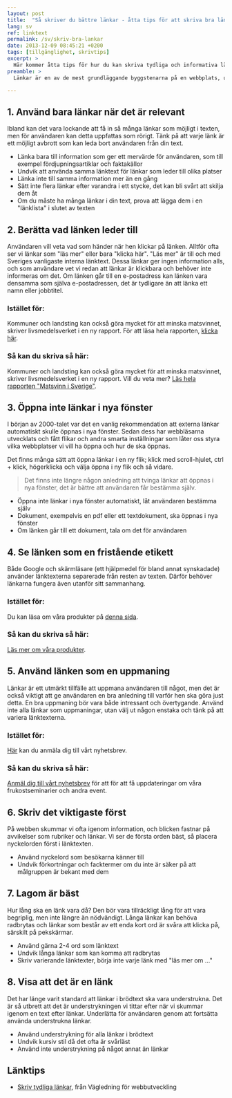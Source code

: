 ```yaml
---
layout: post
title:  "Så skriver du bättre länkar - åtta tips för att skriva bra länktexter"
lang: sv
ref: linktext
permalink: /sv/skriv-bra-lankar
date: 2013-12-09 08:45:21 +0200
tags: [tillgänglighet, skrivtips]
excerpt: >
  Här kommer åtta tips för hur du kan skriva tydliga och informativa länkar som användarna förstår.
preamble: >
  Länkar är en av de mest grundläggande byggstenarna på en webbplats, utan länkar kan inte varken användare eller sökmotorer navigera bland innehållet. Här kommer åtta tips för hur du kan skriva tydliga och informativa länkar som användarna förstår.

---
```

## 1. Använd bara länkar när det är relevant
Ibland kan det vara lockande att få in så många länkar som möjligt i texten, men för användaren kan detta uppfattas som rörigt. Tänk på att varje länk är ett möjligt avbrott som kan leda bort användaren från din text.

* Länka bara till information som ger ett mervärde för användaren, som till exempel fördjupningsartiklar och faktakällor
* Undvik att använda samma länktext för länkar som leder till olika platser
* Länka inte till samma information mer än en gång
* Sätt inte flera länkar efter varandra i ett stycke, det kan bli svårt att skilja dem åt
* Om du måste ha många länkar i din text, prova att lägga dem i en "länklista" i slutet av texten

## 2. Berätta vad länken leder till
Användaren vill veta vad som händer när hen klickar på länken. Alltför ofta ser vi länkar som "läs mer" eller bara "klicka här". "Läs mer" är till och med Sveriges vanligaste interna länktext. Dessa länkar ger ingen information alls, och som användare vet vi redan att länkar är klickbara och behöver inte informeras om det. Om länken går till en e-postadress kan länken vara densamma som själva e-postadressen, det är tydligare än att länka ett namn eller jobbtitel.

### Istället för:
Kommuner och landsting kan också göra mycket för att minska matsvinnet, skriver livsmedelsverket i en ny rapport. För att läsa hela rapporten, <a rel="nofollow" href="#">klicka här</a>.

### Så kan du skriva så här:
Kommuner och landsting kan också göra mycket för att minska matsvinnet, skriver livsmedelsverket i en ny rapport. Vill du veta mer? <a rel="nofollow" href="#">Läs hela rapporten "Matsvinn i Sverige"</a>.

## 3. Öppna inte länkar i nya fönster
I början av 2000-talet var det en vanlig rekommendation att externa länkar automatiskt skulle öppnas i nya fönster. Sedan dess har webbläsarna utvecklats och fått flikar och andra smarta inställningar som låter oss styra vilka webbplatser vi vill ha öppna och hur de ska öppnas.

Det finns många sätt att öppna länkar i en ny flik; klick med scroll-hjulet, ctrl + klick, högerklicka och välja öppna i ny flik och så vidare. 

> Det finns inte längre någon anledning att tvinga länkar att öppnas i nya fönster, det är bättre att användaren får bestämma själv.

* Öppna inte länkar i nya fönster automatiskt, låt användaren bestämma själv
* Dokument, exempelvis en pdf eller ett textdokument, ska öppnas i nya fönster
* Om länken går till ett dokument, tala om det för användaren

## 4. Se länken som en fristående etikett
Både Google och skärmläsare (ett hjälpmedel för bland annat synskadade) använder länktexterna separerade från resten av texten. Därför behöver länkarna fungera även utanför sitt sammanhang.

### Istället för:
Du kan läsa om våra produkter på <a rel="nofollow" href="#">denna sida</a>.

### Så kan du skriva så här:
<a rel="nofollow" href="#">Läs mer om våra produkter</a>.

## 5. Använd länken som en uppmaning
Länkar är ett utmärkt tillfälle att uppmana användaren till något, men det är också viktigt att ge användaren en bra anledning till varför hen ska göra just detta. En bra uppmaning bör vara både intressant och övertygande. Använd inte alla länkar som uppmaningar, utan välj ut någon enstaka och tänk på att variera länktexterna.

### Istället för:
<a rel="nofollow" href="#">Här</a> kan du anmäla dig till vårt nyhetsbrev.

### Så kan du skriva så här:
<a rel="nofollow" href="#">Anmäl dig till vårt nyhetsbrev</a> för att för att få uppdateringar om våra frukostseminarier och andra event.

## 6. Skriv det viktigaste först
På webben skummar vi ofta igenom information, och blicken fastnar på avvikelser som rubriker och länkar. Vi ser de första orden bäst, så placera nyckelorden först i länktexten.

* Använd nyckelord som besökarna känner till
* Undvik förkortningar och facktermer om du inte är säker på att målgruppen är bekant med dem

## 7. Lagom är bäst
Hur lång ska en länk vara då? Den bör vara tillräckligt lång för att vara begriplig, men inte längre än nödvändigt. Långa länkar kan behöva radbrytas och länkar som består av ett enda kort ord är svåra att klicka på, särskilt på pekskärmar.

* Använd gärna 2-4 ord som länktext
* Undvik långa länkar som kan komma att radbrytas
* Skriv varierande länktexter, börja inte varje länk med "läs mer om ..."

## 8. Visa att det är en länk
Det har länge varit standard att länkar i brödtext ska vara understrukna. Det är så utbrett att det är understrykningen vi tittar efter när vi skummar igenom en text efter länkar. Underlätta för användaren genom att fortsätta använda understrukna länkar.

* Använd understrykning för alla länkar i brödtext
* Undvik kursiv stil då det ofta är svårläst
* Använd inte understrykning på något annat än länkar

## Länktips
* [Skriv tydliga länkar](https://webbriktlinjer.se/r/5-skriv-tydliga-lankar/), från Vägledning för webbutveckling